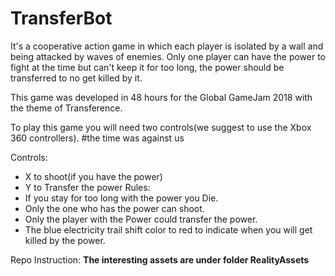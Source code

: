 # TransferBot
It's a cooperative action game in which each player is isolated by a wall and being attacked by waves of enemies. 
Only one player can have the power to fight at the time but can't keep it for too long, the power should be transferred to no get killed by it.

This game was developed in 48 hours for the Global GameJam 2018 with the theme of Transference.

To play this game you will need two controls(we suggest to use the Xbox 360 controllers). 
#the time was against us

Controls:
- X to shoot(if you have the power) 
- Y to Transfer the power 
Rules: 
- If you stay for too long with the power you Die. 
- Only the one who has the power can shoot. 
- Only the player with the Power could transfer the power. 
- The blue electricity trail shift color to red to indicate when you will get killed by the power.

Repo Instruction: **The interesting assets are under folder RealityAssets**
